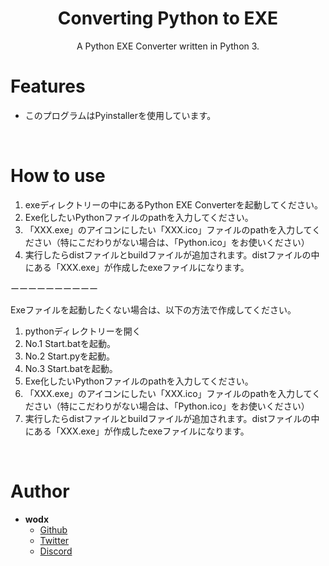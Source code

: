 <h1 align="center">Converting Python to EXE</h1>
<p align="center">A Python EXE Converter written in Python 3.</p>

# Features
 - このプログラムはPyinstallerを使用しています。

<br>

# How to use
 1. exeディレクトリーの中にあるPython EXE Converterを起動してください。
 2. Exe化したいPythonファイルのpathを入力してください。
 3. 「XXX.exe」のアイコンにしたい「XXX.ico」ファイルのpathを入力してください（特にこだわりがない場合は、「Python.ico」をお使いください）
 4.  実行したらdistファイルとbuildファイルが追加されます。distファイルの中にある「XXX.exe」が作成したexeファイルになります。
 
ーーーーーーーーーー

 Exeファイルを起動したくない場合は、以下の方法で作成してください。

 1. pythonディレクトリーを開く
 2. No.1 Start.batを起動。
 3. No.2 Start.pyを起動。
 4. No.3 Start.batを起動。
 4. Exe化したいPythonファイルのpathを入力してください。
 5. 「XXX.exe」のアイコンにしたい「XXX.ico」ファイルのpathを入力してください（特にこだわりがない場合は、「Python.ico」をお使いください）
 6. 実行したらdistファイルとbuildファイルが追加されます。distファイルの中にある「XXX.exe」が作成したexeファイルになります。


<br>

# Author
- **wodx**
    - [Github](https://github.com/RunaLKPC)
    - [Twitter](https://twitter.com/LKPC)
    - [Discord](https://discord.gg/R.#4474)
